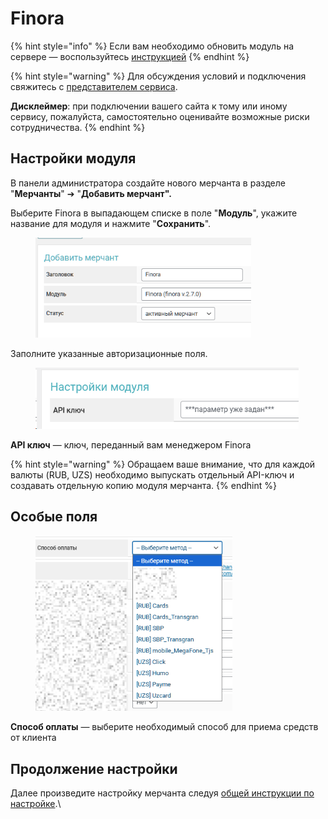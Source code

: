 # Finora

{% hint style="info" %}
Если вам необходимо обновить модуль на сервере — воспользуйтесь [инструкцией](https://premium.gitbook.io/rukovodstvo-polzovatelya/osnovnye-nastroiki/faq/kak-obnovit-faily-na-servere#moduli-merchantov)
{% endhint %}

{% hint style="warning" %}
Для обсуждения условий и подключения свяжитесь с [представителем сервиса](https://t.me/Exe_PMx).

**Дисклеймер**: при подключении вашего сайта к тому или иному сервису, пожалуйста, самостоятельно оценивайте возможные риски сотрудничества.
{% endhint %}

## Настройки модуля

В панели администратора создайте нового мерчанта в разделе "**Мерчанты**" ➔ "**Добавить мерчант".**

Выберите Finora в выпадающем списке в поле "**Модуль**", укажите название для модуля и нажмите "**Сохранить**".

<figure><img src="../../../.gitbook/assets/image (1) (1) (1) (1) (1).png" alt="" width="345"><figcaption></figcaption></figure>

Заполните указанные авторизационные поля.

<figure><img src="../../../.gitbook/assets/image (251).png" alt="" width="421"><figcaption></figcaption></figure>

**API ключ** — ключ, переданный вам менеджером Finora

{% hint style="warning" %}
Обращаем ваше внимание, что для каждой валюты (RUB, UZS) необходимо выпускать отдельный API-ключ и создавать отдельную копию модуля мерчанта.
{% endhint %}

## Особые поля

<figure><img src="../../../.gitbook/assets/image (2234).png" alt="" width="315"><figcaption></figcaption></figure>

**Способ оплаты** — выберите необходимый способ для приема средств от клиента

## Продолжение настройки

Далее произведите настройку мерчанта следуя [общей инструкции по настройке](https://premium.gitbook.io/rukovodstvo-polzovatelya/osnovnye-nastroiki/merchanty-i-avtovyplaty/merchanty/obshie-nastroiki-merchantov).\

